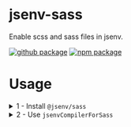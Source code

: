# jsenv-sass

Enable scss and sass files in jsenv.

[![github package](https://img.shields.io/github/package-json/v/jsenv/jsenv-sass.svg?logo=github&label=package)](https://github.com/jsenv/jsenv-sass/packages)
[![npm package](https://img.shields.io/npm/v/@jsenv/sass.svg?logo=npm&label=package)](https://www.npmjs.com/package/@jsenv/sass)

# Usage

<details>
  <summary>1 - Install <code>@jsenv/sass</code></summary>

```console
npm install --save-dev @jsenv/sass
```

</details>

<details>
  <summary>2 - Use <code>jsenvCompilerForSass</code></summary>

Add a `customCompilers` export into `jsenv.config.js`:

```js
import { jsenvCompilerForSass } from "@jsenv/sass"

export const customCompilers = [jsenvCompilerForSass]
```

</details>
